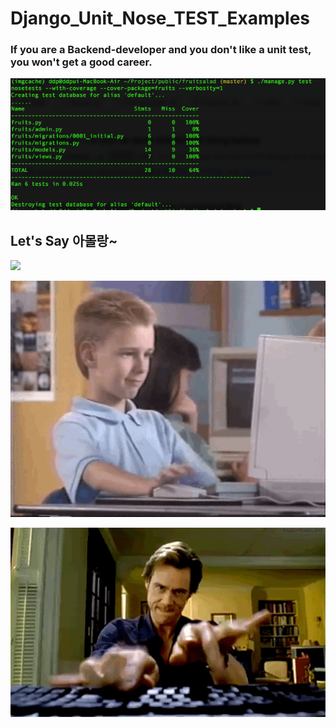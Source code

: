# Django_Unit_Nose_TEST_Examples

### If you are a Backend-developer and you don't like a unit test, you won't get a good career.


<p align="left">
  <img src="./img/snap_shot.png" width="700"/>
</p>







## Let's Say 아몰랑~ 
<p align="left">
  <img src="http://i.imgur.com/2kt9tD1.png" width="700"/>
</p>

<p align="left">
  <img src="./img/rebase.gif" width="700"/>
</p>

<p align="left">
  <img src="./img/jim.gif" width="700"/>
</p>
